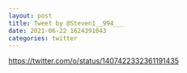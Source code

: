 ```yaml
--- 
layout: post 
title: Tweet by @Steven1__994___ 
date: 2021-06-22 1624391043 
categories: twitter 
--- 
```

https://twitter.com/o/status/1407422332361191435